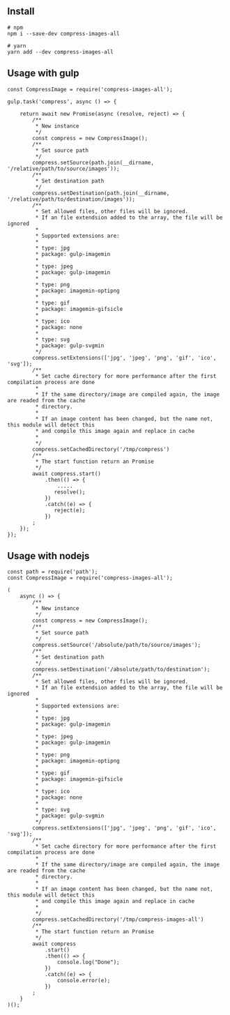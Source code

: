 ## Install

    # npm
    npm i --save-dev compress-images-all

    # yarn
    yarn add --dev compress-images-all

## Usage with gulp

    const CompressImage = require('compress-images-all');

    gulp.task('compress', async () => {
        
        return await new Promise(async (resolve, reject) => {
            /**
             * New instance
             */
            const compress = new CompressImage();
            /**
             * Set source path
             */
            compress.setSource(path.join(__dirname, '/relative/path/to/source/images'));
            /**
             * Set destination path
             */
            compress.setDestination(path.join(__dirname, '/relative/path/to/destination/images'));
            /**
             * Set allowed files, other files will be ignored.
             * If an file extendsion added to the array, the file will be ignored
             * 
             * Supported extensions are:
             * 
             * type: jpg
             * package: gulp-imagemin
             *  
             * type: jpeg 
             * package: gulp-imagemin
             * 
             * type: png 
             * package: imagemin-optipng
             * 
             * type: gif 
             * package: imagemin-gifsicle
             * 
             * type: ico 
             * package: none
             * 
             * type: svg
             * package: gulp-svgmin
             */
            compress.setExtensions(['jpg', 'jpeg', 'png', 'gif', 'ico', 'svg']);
            /**
             * Set cache directory for more performance after the first compilation process are done
             * 
             * If the same directory/image are compiled again, the image are readed from the cache
             * directory.
             * 
             * If an image content has been changed, but the name not, this module will detect this
             * and compile this image again and replace in cache
             * 
             */
            compress.setCachedDirectory('/tmp/compress')
            /**
             * The start function return an Promise
             */
            await compress.start()
                .then(() => {
                    .....
                   resolve();
                })
                .catch((e) => {
                   reject(e);
                })
            ;
        });
    });

## Usage with nodejs

    const path = require('path');
    const CompressImage = require('compress-images-all');

    (
        async () => {
            /**
             * New instance
             */
            const compress = new CompressImage();
            /**
             * Set source path
             */
            compress.setSource('/absolute/path/to/source/images');
            /**
             * Set destination path
             */
            compress.setDestination('/absolute/path/to/destination');
            /**
             * Set allowed files, other files will be ignored.
             * If an file extendsion added to the array, the file will be ignored
             * 
             * Supported extensions are:
             * 
             * type: jpg
             * package: gulp-imagemin
             *  
             * type: jpeg 
             * package: gulp-imagemin
             * 
             * type: png 
             * package: imagemin-optipng
             * 
             * type: gif 
             * package: imagemin-gifsicle
             * 
             * type: ico 
             * package: none
             * 
             * type: svg
             * package: gulp-svgmin
             */
            compress.setExtensions(['jpg', 'jpeg', 'png', 'gif', 'ico', 'svg']);
            /**
             * Set cache directory for more performance after the first compilation process are done
             * 
             * If the same directory/image are compiled again, the image are readed from the cache
             * directory.
             * 
             * If an image content has been changed, but the name not, this module will detect this
             * and compile this image again and replace in cache
             * 
             */
            compress.setCachedDirectory('/tmp/compress-images-all')
            /**
             * The start function return an Promise
             */
            await compress
                .start()
                .then(() => {
                    console.log("Done");
                })
                .catch((e) => {
                    console.error(e);
                })
            ;
        }
    )();

